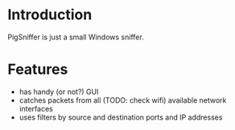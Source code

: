 # Introduction #

PigSniffer is just a small Windows sniffer.


# Features #

  * has handy (or not?) GUI
  * catches packets from all (TODO: check wifi) available network interfaces
  * uses filters by source and destination ports and IP addresses